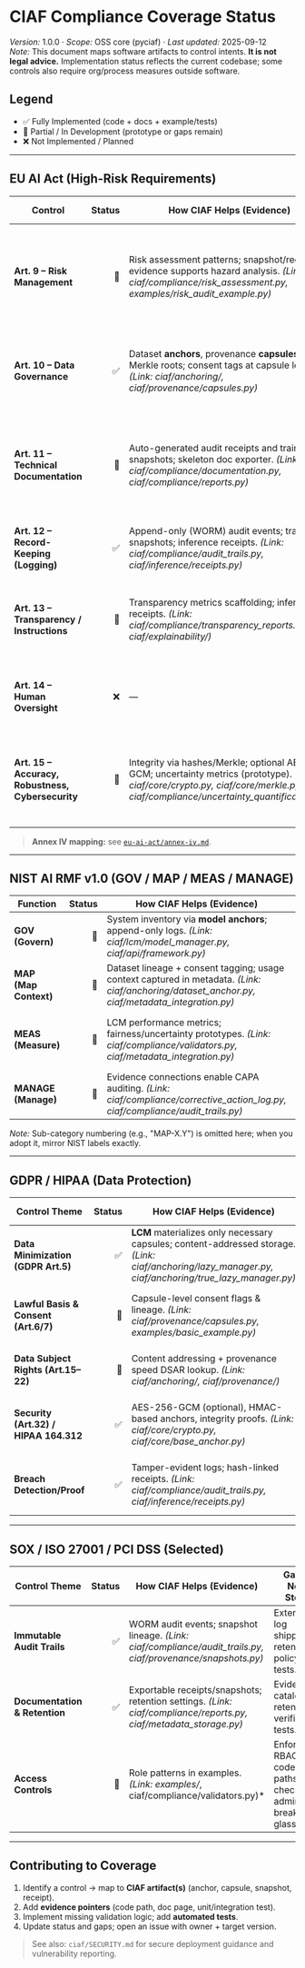 # CIAF Compliance Coverage Status
*Version:* 1.0.0 · *Scope:* OSS core (pyciaf) · *Last updated:* 2025-09-12  
*Note:* This document maps software artifacts to control intents. **It is not legal advice.** Implementation status reflects the current codebase; some controls also require org/process measures outside software.

## Legend
- ✅ Fully Implemented (code + docs + example/tests)
- 🔄 Partial / In Development (prototype or gaps remain)
- ❌ Not Implemented / Planned

---

## EU AI Act (High-Risk Requirements)

| Control | Status | How CIAF Helps (Evidence) | Gaps / Next Steps |
|---|---:|---|---|
| **Art. 9 – Risk Management** | 🔄 | Risk assessment patterns; snapshot/receipt evidence supports hazard analysis. *(Link: ciaf/compliance/risk_assessment.py, examples/risk_audit_example.py)* | Add structured risk register, pre/post-deployment checks, escalation workflow. |
| **Art. 10 – Data Governance** | ✅ | Dataset **anchors**, provenance **capsules**, Merkle roots; consent tags at capsule level. *(Link: ciaf/anchoring/, ciaf/provenance/capsules.py)* | Add dataset shift monitoring + lineage diffs over time. |
| **Art. 11 – Technical Documentation** | 🔄 | Auto-generated audit receipts and training snapshots; skeleton doc exporter. *(Link: ciaf/compliance/documentation.py, ciaf/compliance/reports.py)* | Map outputs to **Annex IV** items (purpose, data description, testing, PMM). |
| **Art. 12 – Record-Keeping (Logging)** | ✅ | Append-only (WORM) audit events; training snapshots; inference receipts. *(Link: ciaf/compliance/audit_trails.py, ciaf/inference/receipts.py)* | Harden retention policies + rollover strategy. |
| **Art. 13 – Transparency / Instructions** | 🔄 | Transparency metrics scaffolding; inference receipts. *(Link: ciaf/compliance/transparency_reports.py, ciaf/explainability/)* | Add model-card export + user-facing instruction templates. |
| **Art. 14 – Human Oversight** | ❌ | — | Provide reviewer UI hooks / override APIs / alerting. |
| **Art. 15 – Accuracy, Robustness, Cybersecurity** | 🔄 | Integrity via hashes/Merkle; optional AES-GCM; uncertainty metrics (prototype). *(Link: ciaf/core/crypto.py, ciaf/core/merkle.py, ciaf/compliance/uncertainty_quantification.py)* | Formal robustness tests, adversarial evaluation, crypto config self-tests. |

> **Annex IV mapping:** see [`eu-ai-act/annex-iv.md`](eu-ai-act/annex-iv.md).

---

## NIST AI RMF v1.0 (GOV / MAP / MEAS / MANAGE)

| Function | Status | How CIAF Helps (Evidence) | Gaps / Next Steps |
|---|---:|---|---|
| **GOV (Govern)** | 🔄 | System inventory via **model anchors**; append-only logs. *(Link: ciaf/lcm/model_manager.py, ciaf/api/framework.py)* | Define roles, RACI, policy bindings, change control. |
| **MAP (Map Context)** | 🔄 | Dataset lineage + consent tagging; usage context captured in metadata. *(Link: ciaf/anchoring/dataset_anchor.py, ciaf/metadata_integration.py)* | DPIA templates, stakeholder/context capture forms. |
| **MEAS (Measure)** | 🔄 | LCM performance metrics; fairness/uncertainty prototypes. *(Link: ciaf/compliance/validators.py, ciaf/metadata_integration.py)* | Calibrated metrics set, acceptance thresholds, periodic re-measurement jobs. |
| **MANAGE (Manage)** | 🔄 | Evidence connections enable CAPA auditing. *(Link: ciaf/compliance/corrective_action_log.py, ciaf/compliance/audit_trails.py)* | Risk register, mitigation tracking, risk comms playbooks. |

*Note:* Sub-category numbering (e.g., "MAP-X.Y") is omitted here; when you adopt it, mirror NIST labels exactly.

---

## GDPR / HIPAA (Data Protection)

| Control Theme | Status | How CIAF Helps (Evidence) | Gaps / Next Steps |
|---|---:|---|---|
| **Data Minimization (GDPR Art.5)** | ✅ | **LCM** materializes only necessary capsules; content-addressed storage. *(Link: ciaf/anchoring/lazy_manager.py, ciaf/anchoring/true_lazy_manager.py)* | Add redaction helpers + minimization lint checks. |
| **Lawful Basis & Consent (Art.6/7)** | 🔄 | Capsule-level consent flags & lineage. *(Link: ciaf/provenance/capsules.py, examples/basic_example.py)* | End-to-end consent workflow; revocation propagation. |
| **Data Subject Rights (Art.15–22)** | 🔄 | Content addressing + provenance speed DSAR lookup. *(Link: ciaf/anchoring/, ciaf/provenance/)* | Automated export/delete flows; audit of fulfillment. |
| **Security (Art.32) / HIPAA 164.312** | ✅ | AES-256-GCM (optional), HMAC-based anchors, integrity proofs. *(Link: ciaf/core/crypto.py, ciaf/core/base_anchor.py)* | Config scans, key/anchor rotation playbooks. |
| **Breach Detection/Proof** | ✅ | Tamper-evident logs; hash-linked receipts. *(Link: ciaf/compliance/audit_trails.py, ciaf/inference/receipts.py)* | Incident response runbooks + alert integrations. |

---

## SOX / ISO 27001 / PCI DSS (Selected)

| Control Theme | Status | How CIAF Helps (Evidence) | Gaps / Next Steps |
|---|---:|---|---|
| **Immutable Audit Trails** | ✅ | WORM audit events; snapshot lineage. *(Link: ciaf/compliance/audit_trails.py, ciaf/provenance/snapshots.py)* | External log shipping + retention policy tests. |
| **Documentation & Retention** | ✅ | Exportable receipts/snapshots; retention settings. *(Link: ciaf/compliance/reports.py, ciaf/metadata_storage.py)* | Evidence catalog; retention verification tests. |
| **Access Controls** | 🔄 | Role patterns in examples. *(Link: examples/*, ciaf/compliance/validators.py)* | Enforce RBAC in code paths; SoD checks; admin break-glass logs. |

---

## Contributing to Coverage

1. Identify a control → map to **CIAF artifact(s)** (anchor, capsule, snapshot, receipt).  
2. Add **evidence pointers** (code path, doc page, unit/integration test).  
3. Implement missing validation logic; add **automated tests**.  
4. Update status and gaps; open an issue with owner + target version.

> See also: `ciaf/SECURITY.md` for secure deployment guidance and vulnerability reporting.